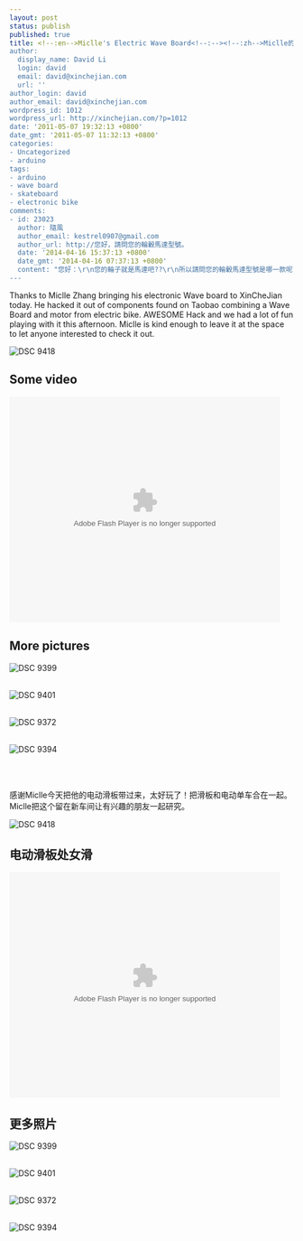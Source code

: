```yaml
---
layout: post
status: publish
published: true
title: <!--:en-->Miclle's Electric Wave Board<!--:--><!--:zh-->Miclle的电动滑板<!--:-->
author:
  display_name: David Li
  login: david
  email: david@xinchejian.com
  url: ''
author_login: david
author_email: david@xinchejian.com
wordpress_id: 1012
wordpress_url: http://xinchejian.com/?p=1012
date: '2011-05-07 19:32:13 +0800'
date_gmt: '2011-05-07 11:32:13 +0800'
categories:
- Uncategorized
- arduino
tags:
- arduino
- wave board
- skateboard
- electronic bike
comments:
- id: 23023
  author: 隨風
  author_email: kestrel0907@gmail.com
  author_url: http://您好，請問您的輪轂馬達型號。
  date: '2014-04-16 15:37:13 +0800'
  date_gmt: '2014-04-16 07:37:13 +0800'
  content: "您好：\r\n您的輪子就是馬達吧??\r\n所以請問您的輪轂馬達型號是哪一款呢??\r\n謝謝"
---
```

<p><!--:en--></p>
<p>Thanks to Miclle Zhang bringing his electronic Wave board to XinCheJian today. He hacked it out of components found on Taobao combining a Wave Board and motor from electric bike. AWESOME Hack and we had a lot of fun playing with it this afternoon. Miclle is kind enough to leave it at the space to let anyone interested to check it out.</p></p>
<p><img style="display:block; margin-left:auto; margin-right:auto;" src="http://xinchejian.com/wp-content/uploads/2011/05/DSC_9418.jpg" alt="DSC 9418" title="DSC_9418.JPG" border="0"/></p></p>
<h2>Some video</h2></p>
<p><embed src="http://player.youku.com/player.php/sid/XMjY0ODgwMDIw/v.swf" quality="high" width="480" height="400" align="middle" allowScriptAccess="sameDomain" type="application/x-shockwave-flash"></embed></p>
<h2>More pictures</h2></p>
<p>
<img style="display:block; margin-left:auto; margin-right:auto;" src="http://xinchejian.com/wp-content/uploads/2011/05/DSC_9399.jpg" alt="DSC 9399" title="DSC_9399.JPG" border="0"/><br />
</p></p>
<p>
<img style="display:block; margin-left:auto; margin-right:auto;" src="http://xinchejian.com/wp-content/uploads/2011/05/DSC_9401.jpg" alt="DSC 9401" title="DSC_9401.JPG" border="0"/><br />
</p></p>
<p>
<img style="display:block; margin-left:auto; margin-right:auto;" src="http://xinchejian.com/wp-content/uploads/2011/05/DSC_93721.jpg" alt="DSC 9372" title="DSC_9372.jpg" border="0"/><br />
</p></p>
<p>
<img style="display:block; margin-left:auto; margin-right:auto;" src="http://xinchejian.com/wp-content/uploads/2011/05/DSC_9394.jpg" alt="DSC 9394" title="DSC_9394.jpg" border="0"/><br />
</p></p>
<p><!--:--><br />
<!--:zh--></p>
<p>感谢Miclle今天把他的电动滑板带过来，太好玩了！把滑板和电动单车合在一起。Miclle把这个留在新车间让有兴趣的朋友一起研究。</p></p>
<p><img style="display:block; margin-left:auto; margin-right:auto;" src="http://xinchejian.com/wp-content/uploads/2011/05/DSC_9418.jpg" alt="DSC 9418" title="DSC_9418.JPG" border="0"/></p></p>
<h2>电动滑板处女滑</h2></p>
<p><embed src="http://player.youku.com/player.php/sid/XMjY0ODgwMDIw/v.swf" quality="high" width="480" height="400" align="middle" allowScriptAccess="sameDomain" type="application/x-shockwave-flash"></embed></p>
<h2>更多照片</h2></p>
<p>
<img style="display:block; margin-left:auto; margin-right:auto;" src="http://xinchejian.com/wp-content/uploads/2011/05/DSC_9399.jpg" alt="DSC 9399" title="DSC_9399.JPG" border="0"/><br />
</p></p>
<p>
<img style="display:block; margin-left:auto; margin-right:auto;" src="http://xinchejian.com/wp-content/uploads/2011/05/DSC_9401.jpg" alt="DSC 9401" title="DSC_9401.JPG" border="0"/><br />
</p></p>
<p>
<img style="display:block; margin-left:auto; margin-right:auto;" src="http://xinchejian.com/wp-content/uploads/2011/05/DSC_93721.jpg" alt="DSC 9372" title="DSC_9372.jpg" border="0"/><br />
</p></p>
<p>
<img style="display:block; margin-left:auto; margin-right:auto;" src="http://xinchejian.com/wp-content/uploads/2011/05/DSC_9394.jpg" alt="DSC 9394" title="DSC_9394.jpg" border="0"/><br />
</p></p>
<p><!--:--></p>
